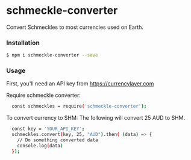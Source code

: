 # schmeckle-converter
Convert Schmeckles to most currencies used on Earth.

### Installation

```sh
$ npm i schmeckle-converter --save
```

### Usage

First, you'll need an API key from https://currencylayer.com

Require schmeckle converter:
```sh
  const schmeckles = require('schmeckle-converter');
```

To convert currency to SHM:
The following will convert 25 AUD to SHM.
```sh
  const key = 'YOUR_API_KEY';
  schmeckles.convert(key, 25, "AUD").then( (data) => {
    // Do something converted data
    console.log(data)
  });
```